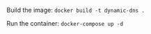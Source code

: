 Build the image:
```docker build -t dynamic-dns .```

Run the container:
```docker-compose up -d```
